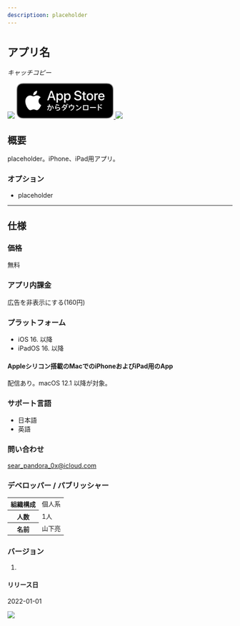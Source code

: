 ```yaml
---
descriptioon: placeholder
---
```


`アプリ名`
===========
_キャッチコピー_

<img src="icon.png" width="80">

<a href="https://apps.apple.com/app/" target="blank">
  <img src="appstore_badge.svg">
</a>

<img src="top1200w.png" width="600">

概要
----------
placeholder。iPhone、iPad用アプリ。

### オプション
- placeholder

* * *

仕様
-------
### 価格
無料

### アプリ内課金
広告を非表示にする(160円)

### プラットフォーム
- iOS 16. 以降
- iPadOS 16. 以降

#### Appleシリコン搭載のMacでのiPhoneおよびiPad用のApp
配信あり。macOS 12.1 以降が対象。

### サポート言語
- 日本語
- 英語

### 問い合わせ
sear_pandora_0x@icloud.com

### デベロッパー / パブリッシャー
<table>
<tr>
<th>組織構成</th>
<td>個人系</td>
</tr>
<tr>
<th>人数</th>
<td>1人</td>
</tr>
<tr>
<th>名前</th>
<td>山下亮</td>
</tr>
</table>

### バージョン
1.

#### リリース日
2022-01-01

<a href="https://apps.apple.com/app/" target="blank">
  <img src="qr-code.jpg" width="160">
</a>
